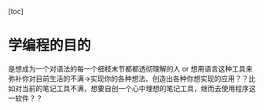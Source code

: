 [toc]

# 学编程的目的
是想成为一个对语法的每一个细枝末节都都透彻理解的人
or
想用语言这种工具来弥补你对目前生活的不满->实现你的各种想法、创造出各种你想实现的应用？？比如对当前的笔记工具不满，想要自创一个心中理想的笔记工具，继而去使用程序这一软件？？


​	